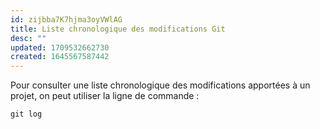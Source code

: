 ```yaml
---
id: zijbba7K7hjma3oyVWlAG
title: Liste chronologique des modifications Git
desc: ""
updated: 1709532662730
created: 1645567587442
---
```


Pour consulter une liste chronologique des modifications apportées à un projet, on peut utiliser la ligne de commande :

```shell
git log
```

